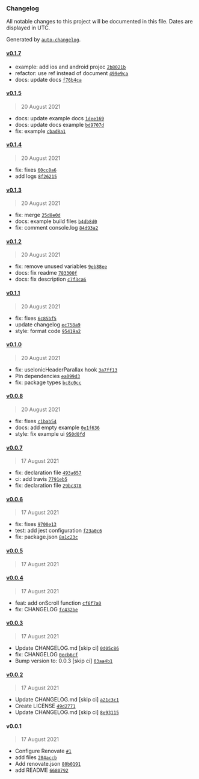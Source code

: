 ### Changelog

All notable changes to this project will be documented in this file. Dates are displayed in UTC.

Generated by [`auto-changelog`](https://github.com/CookPete/auto-changelog).

#### [v0.1.7](https://github.com/ahmnouira/ionic-react-header-parallax/compare/v0.1.5...v0.1.7)

- example: add ios and android projec [`2b8021b`](https://github.com/ahmnouira/ionic-react-header-parallax/commit/2b8021bb640d812f26035960ec549e38e4057bae)
- refactor: use ref instead of document [`499e9ca`](https://github.com/ahmnouira/ionic-react-header-parallax/commit/499e9ca1df649379ccecd4f32773645d39d72d92)
- docs: update docs [`f76b4ca`](https://github.com/ahmnouira/ionic-react-header-parallax/commit/f76b4ca19ec6f264398ec5b2fc5f3bd20dc32c7a)

#### [v0.1.5](https://github.com/ahmnouira/ionic-react-header-parallax/compare/v0.1.4...v0.1.5)

> 20 August 2021

- docs: update example docs [`1dee169`](https://github.com/ahmnouira/ionic-react-header-parallax/commit/1dee169d28035256c2a94d193b932ab57aca5cb6)
- docs: update docs example [`bd9707d`](https://github.com/ahmnouira/ionic-react-header-parallax/commit/bd9707da464282783e1b6e96297f8aa95ecee4c7)
- fix: example [`cbad8a1`](https://github.com/ahmnouira/ionic-react-header-parallax/commit/cbad8a17fe77b4528c530aa6fc87938c5e44517d)

#### [v0.1.4](https://github.com/ahmnouira/ionic-react-header-parallax/compare/v0.1.3...v0.1.4)

> 20 August 2021

- fix: fixes [`60cc8a6`](https://github.com/ahmnouira/ionic-react-header-parallax/commit/60cc8a61992a93b6cd4e2a54e2fa06b0a8285e75)
- add logs [`8f26215`](https://github.com/ahmnouira/ionic-react-header-parallax/commit/8f2621594a14165a016b0ece021d350f52a0038d)

#### [v0.1.3](https://github.com/ahmnouira/ionic-react-header-parallax/compare/v0.1.2...v0.1.3)

> 20 August 2021

- fix: merge [`25d8e0d`](https://github.com/ahmnouira/ionic-react-header-parallax/commit/25d8e0d923a98ff5c12f63df4ee031fe2d3d1230)
- docs: example build files [`b4db8d0`](https://github.com/ahmnouira/ionic-react-header-parallax/commit/b4db8d08c4bc221472cf9429c0c1228bc4e9d36c)
- fix: comment console.log [`84d93a2`](https://github.com/ahmnouira/ionic-react-header-parallax/commit/84d93a238838d8a7460f081d2ac47cad19920758)

#### [v0.1.2](https://github.com/ahmnouira/ionic-react-header-parallax/compare/v0.1.1...v0.1.2)

> 20 August 2021

- fix: remove unused variables [`9eb88ee`](https://github.com/ahmnouira/ionic-react-header-parallax/commit/9eb88ee6f2344efffdd5813cc855131b93623fb9)
- docs: fix readme [`783300f`](https://github.com/ahmnouira/ionic-react-header-parallax/commit/783300f3ac9b28c5dc1f7b942db0fdbe4cd3c96f)
- docs: fix description [`c7f3ca6`](https://github.com/ahmnouira/ionic-react-header-parallax/commit/c7f3ca66d4cbfb4ecd0a6a74375f0eb88f92807c)

#### [v0.1.1](https://github.com/ahmnouira/ionic-react-header-parallax/compare/v0.1.0...v0.1.1)

> 20 August 2021

- fix: fixes [`6c85bf5`](https://github.com/ahmnouira/ionic-react-header-parallax/commit/6c85bf57847aced910d4ca08e8392234f6e57cc0)
- update changelog [`ec758a9`](https://github.com/ahmnouira/ionic-react-header-parallax/commit/ec758a9537171a10eb751569d05c2743f16a3f0e)
- style: format code [`95419a2`](https://github.com/ahmnouira/ionic-react-header-parallax/commit/95419a2db5ce5f342c8b44a83f1d7c345f432652)

#### [v0.1.0](https://github.com/ahmnouira/ionic-react-header-parallax/compare/v0.0.8...v0.1.0)

> 20 August 2021

- fix: useIonicHeaderParallax hook [`3a7ff13`](https://github.com/ahmnouira/ionic-react-header-parallax/commit/3a7ff13a64a37a34a1614352355803d830a2c221)
- Pin dependencies [`ea099d3`](https://github.com/ahmnouira/ionic-react-header-parallax/commit/ea099d37bb85b29e863bb3e5076f3b125ebf30cf)
- fix: package types [`bc8c0cc`](https://github.com/ahmnouira/ionic-react-header-parallax/commit/bc8c0cc44dba84841c2cf6e329005f5d70073644)

#### [v0.0.8](https://github.com/ahmnouira/ionic-react-header-parallax/compare/v0.0.7...v0.0.8)

> 20 August 2021

- fix: fixes [`c1bab54`](https://github.com/ahmnouira/ionic-react-header-parallax/commit/c1bab546ba698a39bd37bc44877d4d5226639a5f)
- docs: add empty example [`0e1f636`](https://github.com/ahmnouira/ionic-react-header-parallax/commit/0e1f636a659b7ef39b7d7e58fc8c7f2c6fef52e4)
- style: fix example ui [`950d0fd`](https://github.com/ahmnouira/ionic-react-header-parallax/commit/950d0fd3512457dce37645c6816b991caa4b513b)

#### [v0.0.7](https://github.com/ahmnouira/ionic-react-header-parallax/compare/v0.0.6...v0.0.7)

> 17 August 2021

- fix: declaration file [`493a657`](https://github.com/ahmnouira/ionic-react-header-parallax/commit/493a65707a144ce60da6bc05067f9bdf36fbb4fd)
- ci: add travis [`7791eb5`](https://github.com/ahmnouira/ionic-react-header-parallax/commit/7791eb519a4f9a806a9ec150c702a8c0de324535)
- fix: declaration file [`29bc378`](https://github.com/ahmnouira/ionic-react-header-parallax/commit/29bc378913af9303ba72247a097de87d3e615fe1)

#### [v0.0.6](https://github.com/ahmnouira/ionic-react-header-parallax/compare/v0.0.5...v0.0.6)

> 17 August 2021

- fix: fixes [`9700e13`](https://github.com/ahmnouira/ionic-react-header-parallax/commit/9700e137d7c5b8b62bdd5fea97836c26ea341437)
- test: add jest configuration [`f23a0c6`](https://github.com/ahmnouira/ionic-react-header-parallax/commit/f23a0c61173a036879c6d4505ee5431b19d33685)
- fix: package.json [`8a1c23c`](https://github.com/ahmnouira/ionic-react-header-parallax/commit/8a1c23ccff97e55a17409abe48a609dc20cdfa40)

#### [v0.0.5](https://github.com/ahmnouira/ionic-react-header-parallax/compare/v0.0.4...v0.0.5)

> 17 August 2021

#### [v0.0.4](https://github.com/ahmnouira/ionic-react-header-parallax/compare/v0.0.3...v0.0.4)

> 17 August 2021

- feat: add onScroll function [`cf6f7a0`](https://github.com/ahmnouira/ionic-react-header-parallax/commit/cf6f7a0e0045dff1ea0a856a99e248ce44b6126d)
- fix: CHANGELOG [`fc432be`](https://github.com/ahmnouira/ionic-react-header-parallax/commit/fc432be4f08ec22bd89f0feb7ad9fa7b9e4c9944)

#### [v0.0.3](https://github.com/ahmnouira/ionic-react-header-parallax/compare/v0.0.2...v0.0.3)

> 17 August 2021

- Update CHANGELOG.md [skip ci] [`0d05c86`](https://github.com/ahmnouira/ionic-react-header-parallax/commit/0d05c8619c3b689aa99dd3cf29f3120bd3beff00)
- fix: CHANGELOG [`0ecb6cf`](https://github.com/ahmnouira/ionic-react-header-parallax/commit/0ecb6cf8685ca5bc534672253499f6106b84c96f)
- Bump version to: 0.0.3 [skip ci] [`03aa4b1`](https://github.com/ahmnouira/ionic-react-header-parallax/commit/03aa4b1414046fe9380b0b3cc7f6ffe741715a11)

#### [v0.0.2](https://github.com/ahmnouira/ionic-react-header-parallax/compare/v0.0.1...v0.0.2)

> 17 August 2021

- Update CHANGELOG.md [skip ci] [`a21c3c1`](https://github.com/ahmnouira/ionic-react-header-parallax/commit/a21c3c10e333de98a3dd74a5a51ac95cfed3bf06)
- Create LICENSE [`49d2771`](https://github.com/ahmnouira/ionic-react-header-parallax/commit/49d277138c044d8b219667440340140933f50962)
- Update CHANGELOG.md [skip ci] [`8e93115`](https://github.com/ahmnouira/ionic-react-header-parallax/commit/8e93115654199e2bd5564b3bba2021b1cf890a17)

#### v0.0.1

> 17 August 2021

- Configure Renovate [`#1`](https://github.com/ahmnouira/ionic-react-header-parallax/pull/1)
- add files [`284accb`](https://github.com/ahmnouira/ionic-react-header-parallax/commit/284accb56a2df56a4a0eb878fbdb708c226bfc22)
- Add renovate.json [`80b0191`](https://github.com/ahmnouira/ionic-react-header-parallax/commit/80b0191b41111bd26f9abf2d6535a18c7ce2c5d3)
- add README [`6680792`](https://github.com/ahmnouira/ionic-react-header-parallax/commit/66807926ae4fb84f2c62140287c755e453582b8a)
